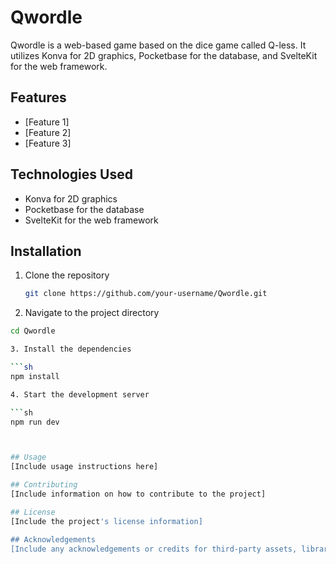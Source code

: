# Qwordle

Qwordle is a web-based game based on the dice game called Q-less. It utilizes Konva for 2D graphics, Pocketbase for the database, and SvelteKit for the web framework.

## Features
- [Feature 1]
- [Feature 2]
- [Feature 3]

## Technologies Used
- Konva for 2D graphics
- Pocketbase for the database
- SvelteKit for the web framework

## Installation
1. Clone the repository
   ```sh
   git clone https://github.com/your-username/Qwordle.git
   ```
2. Navigate to the project directory

```sh
cd Qwordle

3. Install the dependencies

```sh
npm install

4. Start the development server

```sh
npm run dev



## Usage
[Include usage instructions here]

## Contributing
[Include information on how to contribute to the project]

## License
[Include the project's license information]

## Acknowledgements
[Include any acknowledgements or credits for third-party assets, libraries, or tools used in the project]
